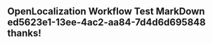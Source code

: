 <properties
ms.topic="hero-topic"
ms.test1="hero-topic"
ms.test2="test"/>

## OpenLocalization Workflow Test MarkDown ed5623e1-13ee-4ac2-aa84-7d4d6d695848 thanks!
